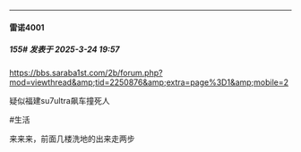 ﻿
*****

####  雷诺4001  
##### 155#       发表于 2025-3-24 19:57

https://bbs.saraba1st.com/2b/forum.php?mod=viewthread&amp;tid=2250876&amp;extra=page%3D1&amp;mobile=2

疑似福建su7ultra飙车撞死人

#生活

来来来，前面几楼洗地的出来走两步


